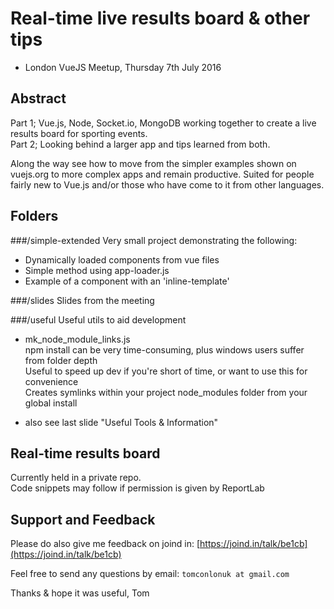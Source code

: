 # Real-time live results board & other tips

- London VueJS Meetup, Thursday 7th July 2016

## Abstract

Part 1; Vue.js, Node, Socket.io, MongoDB working together to create a live results board for sporting events.  
Part 2; Looking behind a larger app and tips learned from both.  

Along the way see how to move from the simpler examples shown on vuejs.org to more complex apps and remain productive. Suited for people fairly new to Vue.js and/or those who have come to it from other languages.

## Folders

###/simple-extended
Very small project demonstrating the following:
- Dynamically loaded components from vue files
- Simple method using app-loader.js
- Example of a component with an 'inline-template'

###/slides
Slides from the meeting

###/useful
Useful utils to aid development

- mk_node_module_links.js  
npm install can be very time-consuming, plus windows users suffer from folder depth  
Useful to speed up dev if you're short of time, or want to use this for convenience  
Creates symlinks within your project node_modules folder from your global install  

- also see last slide "Useful Tools & Information"

## Real-time results board
Currently held in a private repo.   
Code snippets may follow if permission is given by ReportLab

## Support and Feedback

Please do also give me feedback on joind in:
[https://joind.in/talk/be1cb](https://joind.in/talk/be1cb)

Feel free to send any questions by email:
`tomconlonuk at gmail.com`

Thanks & hope it was useful,
Tom
